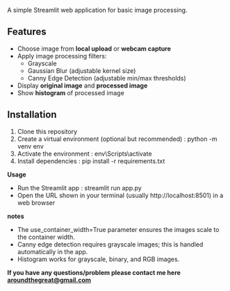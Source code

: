 A simple Streamlit web application for basic image processing.

## Features
- Choose image from **local upload** or **webcam capture**
- Apply image processing filters:
  - Grayscale
  - Gaussian Blur (adjustable kernel size)
  - Canny Edge Detection (adjustable min/max thresholds)
- Display **original image** and **processed image**
- Show **histogram** of processed image

## Installation

1. Clone this repository
2. Create a virtual environment (optional but recommended)
    : python -m venv env
3. Activate the environment
    : env\Scripts\activate
4. Install dependencies
    : pip install -r requirements.txt

**Usage**
- Run the Streamlit app
    : streamlit run app.py
- Open the URL shown in your terminal (usually http://localhost:8501) in a web browser

**notes**
- The use_container_width=True parameter ensures the images scale to the container width.
- Canny edge detection requires grayscale images; this is handled automatically in the app.
- Histogram works for grayscale, binary, and RGB images.


**If you have any questions/problem please contact me here aroundthegreat@gmail.com**
